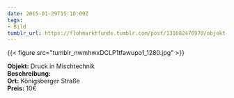 ```yaml
---
date: 2015-01-29T15:10:09Z
tags:
- Bild
tumblr_url: https://flohmarktfunde.tumblr.com/post/131682476978/objekt-druck-in-mischtechnik-beschreibung-lorem
---
```

 {{< figure src="tumblr_nwmhwxDCLP1tfawupo1_1280.jpg" >}}  

**Objekt:** Druck in Mischtechnik  
**Beschreibung:**   
**Ort:** Königsberger Straße  
**Preis:** 10€
